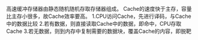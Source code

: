 高速缓冲存储器由静态随机随机存取存储器组成。
Cache的速度快于主存，容量比主存小很多，故Cache效率要高。
1.CPU访问Cache，先进行译码，与Cache中的数据比较
2.若有数据，则直接读取Cache中的数据，即命中，CPU存取Cache
3.若无数据，则到内存中复制需要的数据块，覆盖Cache的内容，即脱靶
